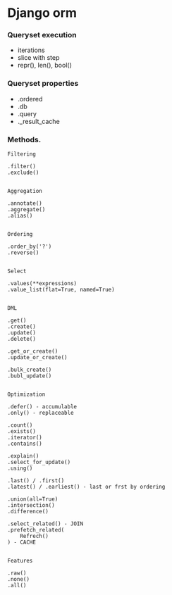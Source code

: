 # Django orm 

### Queryset execution

* iterations
* slice with step
* repr(), len(), bool()

### Queryset properties

* .ordered
* .db
* .query
* ._result_cache


### Methods.

```
Filtering

.filter() 
.exclude()


Aggregation

.annotate()
.aggregate()
.alias()


Ordering

.order_by('?')
.reverse()


Select

.values(**expressions)
.value_list(flat=True, named=True)


DML 

.get()
.create()
.update()
.delete()

.get_or_create()
.update_or_create()

.bulk_create()
.bubl_update()


Optimization

.defer() - accumulable
.only() - replaceable

.count()
.exists()
.iterator()
.contains()

.explain()
.select_for_update()
.using()

.last() / .first()
.latest() / .earliest() - last or frst by ordering

.union(all=True)
.intersection()
.difference()

.select_related() - JOIN
.prefetch_related(
    Refrech()
) - CACHE


Features

.raw()
.none()
.all()
```